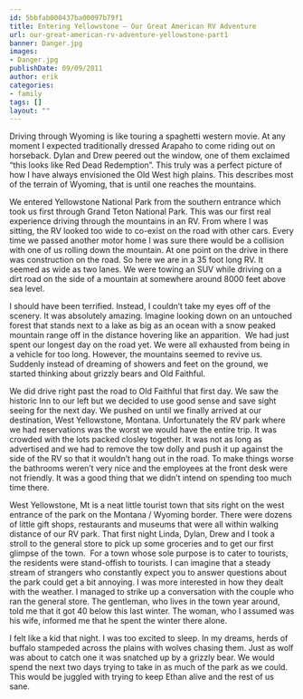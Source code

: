 ```yaml
---
id: 5bbfab000437ba00097b79f1
title: Entering Yellowstone – Our Great American RV Adventure
url: our-great-american-rv-adventure-yellowstone-part1
banner: Danger.jpg
images:
- Danger.jpg
publishDate: 09/09/2011
author: erik
categories:
- family
tags: []
layout: ""
---
```

Driving through Wyoming is like touring a spaghetti western movie. At any moment I expected traditionally dressed Arapaho to come riding out on horseback. Dylan and Drew peered out the window, one of them exclaimed &#8220;this looks like Red Dead Redemption&#8221;. This truly was a perfect picture of how I have always envisioned the Old West high plains. This describes most of the terrain of Wyoming, that is until one reaches the mountains.

We entered Yellowstone National Park from the southern entrance which took us first through Grand Teton National Park. This was our first real experience driving through the mountains in an RV. From where I was sitting, the RV looked too wide to co-exist on the road with other cars. Every time we passed another motor home I was sure there would be a collision with one of us rolling down the mountain. At one point on the drive in there was construction on the road. So here we are in a 35 foot long RV. It seemed as wide as two lanes. We were towing an SUV while driving on a dirt road on the side of a mountain at somewhere around 8000 feet above sea level.

I should have been terrified. Instead, I couldn&#8217;t take my eyes off of the scenery. It was absolutely amazing. Imagine looking down on an untouched forest that stands next to a lake as big as an ocean with a snow peaked mountain range off in the distance hovering like an apparition.  We had just spent our longest day on the road yet. We were all exhausted from being in a vehicle for too long. However, the mountains seemed to revive us. Suddenly instead of dreaming of showers and feet on the ground, we started thinking about grizzly bears and Old Faithful.

We did drive right past the road to Old Faithful that first day. We saw the historic Inn to our left but we decided to use good sense and save sight seeing for the next day. We pushed on until we finally arrived at our destination, West Yellowstone, Montana. Unfortunately the RV park where we had reservations was the worst we would have the entire trip. It was crowded with the lots packed closley together. It was not as long as advertised and we had to remove the tow dolly and push it up against the side of the RV so that it wouldn&#8217;t hang out in the road. To make things worse the bathrooms weren&#8217;t very nice and the employees at the front desk were not friendly. It was a good thing that we didn&#8217;t intend on spending too much time there.

West Yellowstone, Mt is a neat little tourist town that sits right on the west entrance of the park on the Montana / Wyoming border. There were dozens of little gift shops, restaurants and museums that were all within walking distance of our RV park. That first night Linda, Dylan, Drew and I took a stroll to the general store to pick up some groceries and to get our first glimpse of the town.  For a town whose sole purpose is to cater to tourists, the residents were stand-offish to tourists. I can imagine that a steady stream of strangers who constantly expect you to answer questions about the park could get a bit annoying. I was more interested in how they dealt with the weather. I managed to strike up a conversation with the couple who ran the general store. The gentleman, who lives in the town year around, told me that it got 40 below this last winter. The woman, who I assumed was his wife, informed me that he spent the winter there alone.

I felt like a kid that night. I was too excited to sleep. In my dreams, herds of buffalo stampeded across the plains with wolves chasing them. Just as wolf was about to catch one it was snatched up by a grizzly bear. We would spend the next two days trying to take in as much of the park as we could. This would be juggled with trying to keep Ethan alive and the rest of us sane.